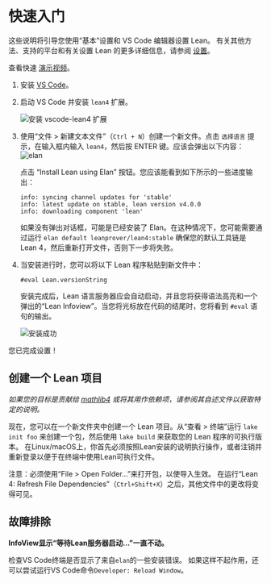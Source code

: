 # 快速入门

这些说明将引导您使用“基本”设置和 VS Code 编辑器设置 Lean。
有关其他方法、支持的平台和有关设置 Lean 的更多详细信息，请参阅 [设置](./setup.md)。

查看快速 [演示视频](https://www.youtube.com/watch?v=yZo6k48L0VY)。

1. 安装 [VS Code](https://code.visualstudio.com/)。

1. 启动 VS Code 并安装 `lean4` 扩展。

    ![安装 vscode-lean4 扩展](images/code-ext.png)

1. 使用“文件 > 新建文本文件”（`Ctrl + N`）创建一个新文件。点击 `选择语言` 提示，在输入框内输入 `lean4`，然后按 ENTER 键。应该会弹出以下内容：
    ![elan](images/install_elan.png)

    点击 “Install Lean using Elan” 按钮。您应该能看到如下所示的一些进度输出：

    ```
    info: syncing channel updates for 'stable'
    info: latest update on stable, lean version v4.0.0
    info: downloading component 'lean'
    ```

    如果没有弹出对话框，可能是已经安装了 Elan。在这种情况下，您可能需要通过运行 `elan default leanprover/lean4:stable` 确保您的默认工具链是 Lean 4，然后重新打开文件，否则下一步将失败。

1. 当安装进行时，您可以将以下 Lean 程序粘贴到新文件中：

    ```lean
    #eval Lean.versionString
    ```

    安装完成后，Lean 语言服务器应会自动启动，并且您将获得语法高亮和一个弹出的“Lean Infoview”。当您将光标放在代码的结尾时，您将看到 `#eval` 语句的输出。

    ![安装成功](images/code-success.png)

您已完成设置！

## 创建一个 Lean 项目

*如果您的目标是贡献给 [mathlib4](https://github.com/leanprover-community/mathlib4) 或将其用作依赖项，请参阅其自述文件以获取特定的说明。*

现在，您可以在一个新文件夹中创建一个 Lean 项目。从“查看 > 终端”运行 `lake init foo` 来创建一个包，然后使用 `lake build` 来获取您的 Lean 程序的可执行版本。
在Linux/macOS上，你首先必须按照Lean安装的说明执行操作，或者注销并重新登录以便于在终端中使用Lean可执行文件。

注意：必须使用“File > Open Folder…”来打开包，以使导入生效。
在运行“Lean 4: Refresh File Dependencies”（`Ctrl+Shift+X`）之后，其他文件中的更改将变得可见。

## 故障排除

**InfoView显示“等待Lean服务器启动…”一直不动。**

检查VS Code终端是否显示了来自`elan`的一些安装错误。
如果这样不起作用，还可以尝试运行VS Code命令`Developer: Reload Window`。